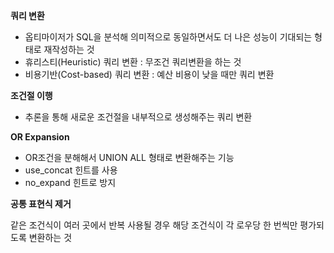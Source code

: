 **쿼리 변환**

- 옵티마이저가 SQL을 분석해 의미적으로 동일하면서도 더 나은 성능이 기대되는 형태로 재작성하는 것
- 휴리스티(Heuristic) 쿼리 변환 : 무조건 쿼리변환을 하는 것
- 비용기반(Cost-based) 쿼리 변환 : 예산 비용이 낮을 때만 쿼리 변환

**조건절 이행**

- 추론을 통해 새로운 조건절을 내부적으로 생성해주는 쿼리 변환

**OR Expansion**

- OR조건을 분해해서 UNION ALL 형태로 변환해주는 기능
- use_concat 힌트를 사용
- no_expand 힌트로 방지

**공통 표현식 제거**

같은 조건식이 여러 곳에서 반복 사용될 경우 해당 조건식이 각 로우당 한 번씩만 평가되도록 변환하는 것